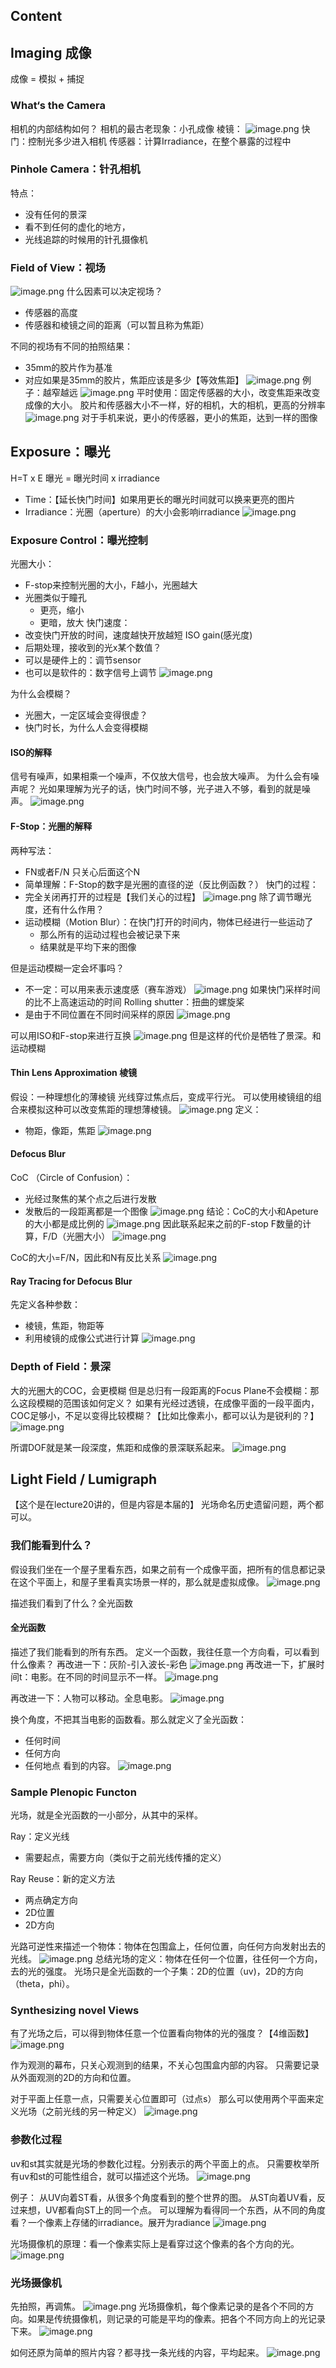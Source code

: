 ## Content

## Imaging 成像
成像 = 模拟 + 捕捉
### What‘s the Camera
相机的内部结构如何？
相机的最古老现象：小孔成像
棱镜：
![image.png](https://gitee.com/dontt/picgo-img-bed/raw/master/img/20241121203022.png)
快门：控制光多少进入相机
传感器：计算Irradiance，在整个暴露的过程中

### Pinhole Camera：针孔相机
特点：
- 没有任何的景深
- 看不到任何的虚化的地方，
- 光线追踪的时候用的针孔摄像机

### Field of View：视场
![image.png](https://gitee.com/dontt/picgo-img-bed/raw/master/img/20241121203539.png)
什么因素可以决定视场？
- 传感器的高度
- 传感器和棱镜之间的距离（可以暂且称为焦距）

不同的视场有不同的拍照结果：
- 35mm的胶片作为基准
- 对应如果是35mm的胶片，焦距应该是多少【等效焦距】
![image.png](https://gitee.com/dontt/picgo-img-bed/raw/master/img/20241121203916.png)
例子：越窄越远
![image.png](https://gitee.com/dontt/picgo-img-bed/raw/master/img/20241121204048.png)
平时使用：固定传感器的大小，改变焦距来改变成像的大小。
胶片和传感器大小不一样，好的相机，大的相机，更高的分辨率
![image.png](https://gitee.com/dontt/picgo-img-bed/raw/master/img/20241121204306.png)
对于手机来说，更小的传感器，更小的焦距，达到一样的图像

## Exposure：曝光
H=T x E
曝光 = 曝光时间 x irradiance
- Time：【延长快门时间】如果用更长的曝光时间就可以换来更亮的图片
- Irradiance：光圈（aperture）的大小会影响irradiance
![image.png](https://gitee.com/dontt/picgo-img-bed/raw/master/img/20241121204504.png)
### Exposure Control：曝光控制
光圈大小：
- F-stop来控制光圈的大小，F越小，光圈越大
- 光圈类似于瞳孔
	- 更亮，缩小
	- 更暗，放大
快门速度：
- 改变快门开放的时间，速度越快开放越短
ISO gain(感光度)
- 后期处理，接收到的光x某个数值？
- 可以是硬件上的：调节sensor
- 也可以是软件的：数字信号上调节
![image.png](https://gitee.com/dontt/picgo-img-bed/raw/master/img/20241121204907.png)

为什么会模糊？
- 光圈大，一定区域会变得很虚？
- 快门时长，为什么人会变得模糊

#### ISO的解释
信号有噪声，如果相乘一个噪声，不仅放大信号，也会放大噪声。
为什么会有噪声呢？
光如果理解为光子的话，快门时间不够，光子进入不够，看到的就是噪声。
![image.png](https://gitee.com/dontt/picgo-img-bed/raw/master/img/20241121205348.png)
#### F-Stop：光圈的解释
两种写法：
- FN或者F/N 只关心后面这个N
- 简单理解：F-Stop的数字是光圈的直径的逆（反比例函数？）
快门的过程：
- 完全关闭再打开的过程是【我们关心的过程】
![image.png](https://gitee.com/dontt/picgo-img-bed/raw/master/img/20241121205654.png)
除了调节曝光度，还有什么作用？
- 运动模糊（Motion Blur）：在快门打开的时间内，物体已经进行一些运动了
	- 那么所有的运动过程也会被记录下来
	- 结果就是平均下来的图像

但是运动模糊一定会坏事吗？
- 不一定：可以用来表示速度感（赛车游戏）
![image.png](https://gitee.com/dontt/picgo-img-bed/raw/master/img/20241121210006.png)
如果快门采样时间的比不上高速运动的时间
Rolling shutter：扭曲的螺旋桨
- 是由于不同位置在不同时间采样的原因
![image.png](https://gitee.com/dontt/picgo-img-bed/raw/master/img/20241121210215.png)

可以用ISO和F-stop来进行互换
![image.png](https://gitee.com/dontt/picgo-img-bed/raw/master/img/20241121210329.png)
但是这样的代价是牺牲了景深。和运动模糊

#### Thin Lens Approximation 棱镜
假设：一种理想化的薄棱镜
光线穿过焦点后，变成平行光。
可以使用棱镜组的组合来模拟这种可以改变焦距的理想薄棱镜。
![image.png](https://gitee.com/dontt/picgo-img-bed/raw/master/img/20241121211101.png)
定义：
- 物距，像距，焦距
![image.png](https://gitee.com/dontt/picgo-img-bed/raw/master/img/20241121211207.png)

#### Defocus Blur
 CoC （Circle of Confusion）：
 - 光经过聚焦的某个点之后进行发散
 - 发散后的一段距离都是一个图像
![image.png](https://gitee.com/dontt/picgo-img-bed/raw/master/img/20241121211805.png)
结论：CoC的大小和Apeture的大小都是成比例的
![image.png](https://gitee.com/dontt/picgo-img-bed/raw/master/img/20241121211908.png)
因此联系起来之前的F-stop
F数量的计算，F/D（光圈大小）
![image.png](https://gitee.com/dontt/picgo-img-bed/raw/master/img/20241121212042.png)

CoC的大小=F/N，因此和N有反比关系
![image.png](https://gitee.com/dontt/picgo-img-bed/raw/master/img/20241121212122.png)

#### Ray Tracing for Defocus Blur
先定义各种参数：
- 棱镜，焦距，物距等
- 利用棱镜的成像公式进行计算
![image.png](https://gitee.com/dontt/picgo-img-bed/raw/master/img/20241121212708.png)

### Depth of Field：景深
大的光圈大的COC，会更模糊
但是总归有一段距离的Focus Plane不会模糊：那么这段模糊的范围该如何定义？
如果有光经过透镜，在成像平面的一段平面内，COC足够小，不足以变得比较模糊？【比如比像素小，都可以认为是锐利的？】
![image.png](https://gitee.com/dontt/picgo-img-bed/raw/master/img/20241121213244.png)

所谓DOF就是某一段深度，焦距和成像的景深联系起来。
![image.png](https://gitee.com/dontt/picgo-img-bed/raw/master/img/20241121213512.png)

## Light Field / Lumigraph
【这个是在lecture20讲的，但是内容是本届的】
光场命名历史遗留问题，两个都可以。

### 我们能看到什么？
假设我们坐在一个屋子里看东西，如果之前有一个成像平面，把所有的信息都记录在这个平面上，和屋子里看真实场景一样的，那么就是虚拟成像。
![image.png](https://gitee.com/dontt/picgo-img-bed/raw/master/img/20241205104436.png)

描述我们看到了什么？全光函数
#### 全光函数
描述了我们能看到的所有东西。
定义一个函数，我往任意一个方向看，可以看到什么像素？
再改进一下：灰阶-引入波长-彩色
![image.png](https://gitee.com/dontt/picgo-img-bed/raw/master/img/20241205104540.png)
再改进一下，扩展时间t：电影。在不同的时间显示不一样。
![image.png](https://gitee.com/dontt/picgo-img-bed/raw/master/img/20241205104635.png)

再改进一下：人物可以移动。全息电影。
![image.png](https://gitee.com/dontt/picgo-img-bed/raw/master/img/20241205104708.png)

换个角度，不把其当电影的函数看。那么就定义了全光函数：
- 任何时间
- 任何方向
- 任何地点
看到的内容。
![image.png](https://gitee.com/dontt/picgo-img-bed/raw/master/img/20241205104840.png)
### Sample Plenopic Functon
光场，就是全光函数的一小部分，从其中的采样。

Ray：定义光线
- 需要起点，需要方向（类似于之前光线传播的定义）

Ray Reuse：新的定义方法
- 两点确定方向
- 2D位置
- 2D方向

光路可逆性来描述一个物体：物体在包围盒上，任何位置，向任何方向发射出去的光线。
![image.png](https://gitee.com/dontt/picgo-img-bed/raw/master/img/20241205105242.png)
总结光场的定义：物体在任何一个位置，往任何一个方向，去的光的强度。
光场只是全光函数的一个子集：2D的位置（uv)，2D的方向（theta，phi）。

### Synthesizing novel Views
有了光场之后，可以得到物体任意一个位置看向物体的光的强度？【4维函数】
![image.png](https://gitee.com/dontt/picgo-img-bed/raw/master/img/20241205105635.png)

作为观测的幕布，只关心观测到的结果，不关心包围盒内部的内容。
只需要记录从外面观测的2D的方向和位置。

对于平面上任意一点，只需要关心位置即可（过点s）
那么可以使用两个平面来定义光场（之前光线的另一种定义）
![image.png](https://gitee.com/dontt/picgo-img-bed/raw/master/img/20241205105932.png)

### 参数化过程
uv和st其实就是光场的参数化过程。分别表示的两个平面上的点。
只需要枚举所有uv和st的可能性组合，就可以描述这个光场。
![image.png](https://gitee.com/dontt/picgo-img-bed/raw/master/img/20241205110030.png)

例子：
从UV向着ST看，从很多个角度看到的整个世界的图。
从ST向着UV看，反过来想，UV都看向ST上的同一个点。
可以理解为看得同一个东西，从不同的角度看？一个像素上存储的irradiance。展开为radiance
![image.png](https://gitee.com/dontt/picgo-img-bed/raw/master/img/20241205110721.png)

光场摄像机的原理：看一个像素实际上是看穿过这个像素的各个方向的光。
![image.png](https://gitee.com/dontt/picgo-img-bed/raw/master/img/20241205111235.png)

### 光场摄像机
先拍照，再调焦。
![image.png](https://gitee.com/dontt/picgo-img-bed/raw/master/img/20241205111454.png)
光场摄像机，每个像素记录的是各个不同的方向。如果是传统摄像机，则记录的可能是平均的像素。把各个不同方向上的光记录下来。
![image.png](https://gitee.com/dontt/picgo-img-bed/raw/master/img/20241205111839.png)

如何还原为简单的照片内容？都寻找一条光线的内容，平均起来。
![image.png](https://gitee.com/dontt/picgo-img-bed/raw/master/img/20241205112306.png)
